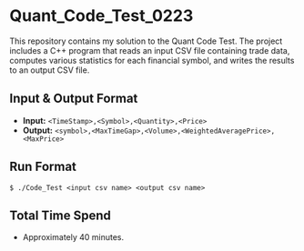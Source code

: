 # Quant_Code_Test_0223

This repository contains my solution to the Quant Code Test. The project includes a C++ program that reads an input CSV file containing trade data, computes various statistics for each financial symbol, and writes the results to an output CSV file.

## Input & Output Format
- **Input:** `<TimeStamp>,<Symbol>,<Quantity>,<Price>`
- **Output:** `<symbol>,<MaxTimeGap>,<Volume>,<WeightedAveragePrice>,<MaxPrice>`

## Run Format
`$ ./Code_Test <input csv name> <output csv name>`

## Total Time Spend

- Approximately 40 minutes.